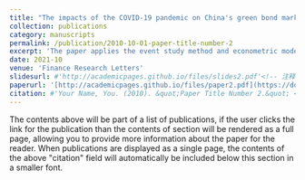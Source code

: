 ```yaml
---
title: "The impacts of the COVID-19 pandemic on China's green bond market"
collection: publications
category: manuscripts
permalink: /publication/2010-10-01-paper-title-number-2
excerpt: 'The paper applies the event study method and econometric models to investigate the impacts of COVID-19 on China's green bond market for the first time. We find that (1) the COVID-19 pandemic has significant impacts on China's green bond market and increases the cumulative abnormal return (CAR) of the green bonds greatly. After the pandemic is relieved, the CAR drops significantly; (2) the improving of bond issuers’ governance capacity, the weakening of information asymmetry and the reinforcing of debt-paying ability can effectively mitigate the negative impacts and positively promote the recovery of bond issuers after the pandemic; (3) the impacts of bond issuers’ governance capacity, information asymmetry and debt-paying ability on the CAR of green bonds are significantly heterogeneous before and after the pandemic due to their property rights and whether they are listed or not.'
date: 2021-10
venue: 'Finance Research Letters'
slidesurl: #'http://academicpages.github.io/files/slides2.pdf'<!-- 注释掉的链接 -->
paperurl: '[http://academicpages.github.io/files/paper2.pdf](https://doi.org/10.1016/j.frl.2021.101948)'
citation: #'Your Name, You. (2010). &quot;Paper Title Number 2.&quot; <i>Journal 1</i>. 1(2).'<!-- 注释掉的引用 -->
---
```


The contents above will be part of a list of publications, if the user clicks the link for the publication than the contents of section will be rendered as a full page, allowing you to provide more information about the paper for the reader. When publications are displayed as a single page, the contents of the above "citation" field will automatically be included below this section in a smaller font.
